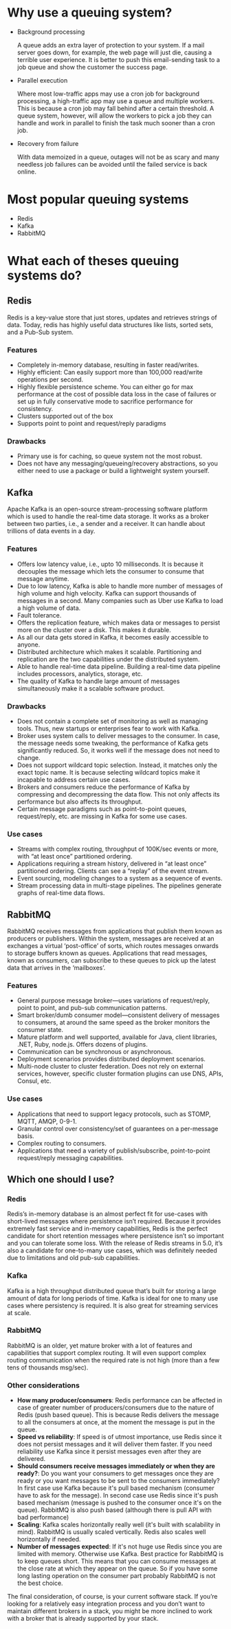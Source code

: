 # Why use a queuing system?

- Background processing

  A queue adds an extra layer of protection to your system. If a mail server goes down, for example, the web page will just die, causing a terrible user experience. It is better to push this email-sending task to a job queue and show the customer the success page.

- Parallel execution

  Where most low-traffic apps may use a cron job for background processing, a high-traffic app may use a queue and multiple workers. This is because a cron job may fall behind after a certain threshold. A queue system, however, will allow the workers to pick a job they can handle and work in parallel to finish the task much sooner than a cron job.

- Recovery from failure

  With data memoized in a queue, outages will not be as scary and many needless job failures can be avoided until the failed service is back online.

# Most popular queuing systems

- Redis
- Kafka
- RabbitMQ

# What each of theses queuing systems do?

## **Redis**

Redis is a key-value store that just stores, updates and retrieves strings of data. Today, redis has highly useful data structures like lists, sorted sets, and a Pub-Sub system.

### Features

- Completely in-memory database, resulting in faster read/writes.
- Highly efficient: Can easily support more than 100,000 read/write operations per second.
- Highly flexible persistence scheme. You can either go for max performance at the cost of possible data loss in the case of failures or set up in fully conservative mode to sacrifice performance for consistency.
- Clusters supported out of the box
- Supports point to point and request/reply paradigms

### Drawbacks

- Primary use is for caching, so queue system not the most robust.
- Does not have any messaging/queueing/recovery abstractions, so you either need to use a package or build a lightweight system yourself.

## **Kafka**

Apache Kafka is an open-source stream-processing software platform which is used to handle the real-time data storage. It works as a broker between two parties, i.e., a sender and a receiver. It can handle about trillions of data events in a day.

### Features

- Offers low latency value, i.e., upto 10 milliseconds. It is because it decouples the message which lets the consumer to consume that message anytime.
- Due to low latency, Kafka is able to handle more number of messages of high volume and high velocity. Kafka can support thousands of messages in a second. Many companies such as Uber use Kafka to load a high volume of data.
- Fault tolerance.
- Offers the replication feature, which makes data or messages to persist more on the cluster over a disk. This makes it durable.
- As all our data gets stored in Kafka, it becomes easily accessible to anyone.
- Distributed architecture which makes it scalable. Partitioning and replication are the two capabilities under the distributed system.
- Able to handle real-time data pipeline. Building a real-time data pipeline includes processors, analytics, storage, etc.
- The quality of Kafka to handle large amount of messages simultaneously make it a scalable software product.

### Drawbacks

- Does not contain a complete set of monitoring as well as managing tools. Thus, new startups or enterprises fear to work with Kafka.
- Broker uses system calls to deliver messages to the consumer. In case, the message needs some tweaking, the performance of Kafka gets significantly reduced. So, it works well if the message does not need to change.
- Does not support wildcard topic selection. Instead, it matches only the exact topic name. It is because selecting wildcard topics make it incapable to address certain use cases.
- Brokers and consumers reduce the performance of Kafka by compressing and decompressing the data flow. This not only affects its performance but also affects its throughput.
- Certain message paradigms such as point-to-point queues, request/reply, etc. are missing in Kafka for some use cases.

### Use cases

- Streams with complex routing, throughput of 100K/sec events or more, with “at least once” partitioned ordering.
- Applications requiring a stream history, delivered in “at least once” partitioned ordering. Clients can see a “replay” of the event stream.
- Event sourcing, modeling changes to a system as a sequence of events.
- Stream processing data in multi-stage pipelines. The pipelines generate graphs of real-time data flows.

## **RabbitMQ**

RabbitMQ receives messages from applications that publish them known as producers or publishers. Within the system, messages are received at an exchanges a virtual ‘post-office’ of sorts, which routes messages onwards to storage buffers known as queues. Applications that read messages, known as consumers, can subscribe to these queues to pick up the latest data that arrives in the ‘mailboxes’.

### Features

- General purpose message broker—uses variations of request/reply, point to point, and pub-sub communication patterns.
- Smart broker/dumb consumer model—consistent delivery of messages to consumers, at around the same speed as the broker monitors the consumer state.
- Mature platform and well supported, available for Java, client libraries, .NET, Ruby, node.js. Offers dozens of plugins.
- Communication can be synchronous or asynchronous.
- Deployment scenarios provides distributed deployment scenarios.
- Multi-node cluster to cluster federation. Does not rely on external services, however, specific cluster formation plugins can use DNS, APIs, Consul, etc.

### Use cases

- Applications that need to support legacy protocols, such as STOMP, MQTT, AMQP, 0-9-1.
- Granular control over consistency/set of guarantees on a per-message basis.
- Complex routing to consumers.
- Applications that need a variety of publish/subscribe, point-to-point request/reply messaging capabilities.

## Which one should I use?

### **Redis**

Redis’s in-memory database is an almost perfect fit for use-cases with short-lived messages where persistence isn’t required. Because it provides extremely fast service and in-memory capabilities, Redis is the perfect candidate for short retention messages where persistence isn’t so important and you can tolerate some loss. With the release of Redis streams in 5.0, it’s also a candidate for one-to-many use cases, which was definitely needed due to limitations and old pub-sub capabilities.

### **Kafka**

Kafka is a high throughput distributed queue that’s built for storing a large amount of data for long periods of time. Kafka is ideal for one to many use cases where persistency is required. It is also great for streaming services at scale.

### **RabbitMQ**

RabbitMQ is an older, yet mature broker with a lot of features and capabilities that support complex routing. It will even support complex routing communication when the required rate is not high (more than a few tens of thousands msg/sec).

### **Other considerations**

- **How many producer/consumers**: Redis performance can be affected in case of greater number of producers/consumers due to the nature of Redis (push based queue). This is because Redis delivers the message to all the consumers at once, at the moment the message is put in the queue.
- **Speed vs reliability**: If speed is of utmost importance, use Redis since it does not persist messages and it will deliver them faster. If you need reliability use Kafka since it persist messages even after they are delivered.
- **Should consumers receive messages immediately or when they are ready?**: Do you want your consumers to get messages once they are ready or you want messages to be sent to the consumers immediately? In first case use Kafka because it's pull based mechanism (consumer have to ask for the message). In second case use Redis since it's push based mechanism (message is pushed to the consumer once it's on the queue). RabbitMQ is also push based (although there is pull API with bad performance)
- **Scaling**: Kafka scales horizontally really well (it's built with scalability in mind). RabbitMQ is usually scaled vertically. Redis also scales well horizontally if needed.
- **Number of messages expected**: If it's not huge use Redis since you are limited with memory. Otherwise use Kafka. Best practice for RabbitMQ is to keep queues short. This means that you can consume messages at the close rate at which they appear on the queue. So if you have some long lasting operation on the consumer part probably RabbitMQ is not the best choice.

The final consideration, of course, is your current software stack. If you’re looking for a relatively easy integration process and you don’t want to maintain different brokers in a stack, you might be more inclined to work with a broker that is already supported by your stack.
